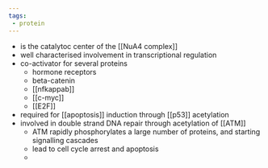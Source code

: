 ```yaml
---
tags:
 - protein
---
```

- is the catalytoc center of the [[NuA4 complex]]
- well characterised involvement in transcriptional regulation 
- co-activator for several proteins
	- hormone receptors
	- beta-catenin
	- [[nfkappab]]
	- [[c-myc]]
	- [[E2F]]
- required for [[apoptosis]] induction through [[p53]] acetylation
- involved in double strand DNA repair through acetylation of [[ATM]] 
	- ATM rapidly phosphorylates a large number of proteins, and starting signalling cascades 
	- lead to cell cycle arrest and apoptosis 
	- 